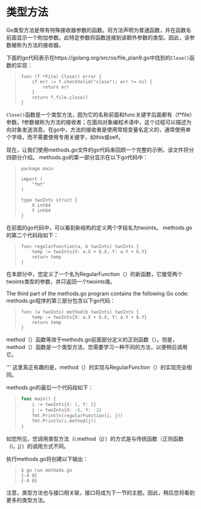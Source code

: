 #  **类型方法**

Go类型方法是带有特殊接收器参数的函数。将方法声明为普通函数，并在函数名前面显示一个附加参数。此特定参数将函数连接到该额外参数的类型。因此，该参数被称为方法的接收器。

下面的go代码表示在https://golang.org/src/os/file_plan9.go中找到的```Close()```函数的实现：

> ```
> func (f *File) Close() error {
>     if err := f.checkValid("close"); err != nil {
>         return err
>     }
>     return f.file.close()
> }
> ```

```Close()```函数是一个类型方法，因为它的名称前面和func关键字后面都有（f*file）参数。f参数被称为方法的接收者；在面向对象编程术语中，这个过程可以描述为向对象发送消息。在go中，方法的接收者是使用常规变量名定义的，通常使用单个字母，而不需要使用专用关键字，如this或self。

现在，让我们使用methods.go文件的go代码来回顾一个完整的示例，该文件将分四部分介绍。
methods.go的第一部分显示在以下go代码中：

> ```
> package main
> 
> import (
>     "fmt"
> )
> 
> type twoInts struct {
>     X int64
>     Y int64
> }
> ```

在前面的go代码中，可以看到新结构的定义两个字段名为twoints。
methods.go的第二个代码段如下：

> ```
> func regularFunction(a, b twoInts) twoInts {
>     temp := twoInts{X: a.X + b.X, Y: a.Y + b.Y}
>     return temp
> }
> ```

在本部分中，您定义了一个名为RegularFunction（）的新函数，它接受两个twoints类型的参数，并只返回一个twoints值。

The third part of the methods.go program contains the following Go code:
methods.go程序的第三部分包含以下go代码：

> ```
> func (a twoInts) method(b twoInts) twoInts {
>     temp := twoInts{X: a.X + b.X, Y: a.Y + b.Y}
>     return temp
> }
> ```

method（）函数等效于methods.go前面部分定义的正则函数（）。但是，method（）函数是一个类型方法，您需要学习一种不同的方法，以便稍后调用它。

''' 这里真正有趣的是，method（）的实现与RegularFunction（）的实现完全相同。

methods.go的最后一个代码段如下：

> ```go
> func main() {
>     i := twoInts{X: 1, Y: 2}
>     j := twoInts{X: -5, Y: -2}
>     fmt.Println(regularFunction(i, j))
>     fmt.Println(i.method(j))
> }
> ```

如您所见，您调用类型方法（i.method（j））的方式是与传统函数（正则函数（i，j））的调用方式不同。

执行methods.go将创建以下输出：

> ```shell
> $ go run methods.go
> {-4 0}
> {-4 0}
> ```

注意，类型方法也与接口相关联，接口将成为下一节的主题。因此，稍后您将看到更多的类型方法。
